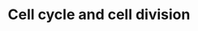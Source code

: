 ---
annotations:
- id: PW:0000086
  parent: regulatory pathway
  type: Pathway Ontology
  value: cell cycle pathway, mitotic
authors:
- Nsalomonis
- MaintBot
- BruceConklin
- MartijnVanIersel
- StephanieWiddison
- Christine Chichester
- Egonw
- Mkutmon
- Khanspers
- AdoBioInfo
- Eweitz
citedin:
- link: PMC6369921
- link: PMC3521174
description: (From http://en.wikipedia.org/wiki/Cell_cycle) The cell cycle is the
  series of events that takes place in a cell leading to its division and duplication
  (replication). Regulation of the cell cycle involves processes crucial to the survival
  of a cell, including the detection and repair of genetic damage as well as the prevention
  of uncontrolled cell division. Two key classes of regulatory molecules, cyclins
  and cyclin-dependent kinases (CDKs), determine a cell's progress through the cell
  cycle.
last-edited: 2021-05-20
organisms:
- Saccharomyces cerevisiae
redirect_from:
- /index.php/Pathway:WP414
- /instance/WP414
revision: null
schema-jsonld:
- '@context': https://schema.org/
  '@id': https://wikipathways.github.io/pathways/WP414.html
  '@type': Dataset
  creator:
    '@type': Organization
    name: WikiPathways
  description: (From http://en.wikipedia.org/wiki/Cell_cycle) The cell cycle is the
    series of events that takes place in a cell leading to its division and duplication
    (replication). Regulation of the cell cycle involves processes crucial to the
    survival of a cell, including the detection and repair of genetic damage as well
    as the prevention of uncontrolled cell division. Two key classes of regulatory
    molecules, cyclins and cyclin-dependent kinases (CDKs), determine a cell's progress
    through the cell cycle.
  keywords:
  - APC
  - Apc1
  - Apc11
  - Apc2
  - Apc4
  - Apc5
  - Apc8
  - Apc9
  - Brn1
  - Bub1
  - Bub2
  - Bub3
  - Byr4
  - Cak1
  - Cdc14
  - Cdc15
  - Cdc16
  - Cdc20
  - Cdc23
  - Cdc26
  - Cdc27
  - Cdc28
  - Cdc34
  - Cdc4
  - Cdc45
  - Cdc46
  - Cdc47
  - Cdc5
  - Cdc53
  - Cdc54
  - Cdc6
  - Cdc7
  - Cdh1
  - Chk1
  - Cks1
  - Clb1
  - Clb3
  - Clb5
  - Cln1
  - Cln3
  - Condensin
  - Crt1
  - Cyclic AMP
  - DNA biosynthesis
  - Dam1
  - Dbf2
  - Dbf20
  - Dbf4
  - Dcd1
  - Doc1
  - Esc5
  - Esp1
  - Far1
  - Fus3
  - Gin4
  - Grr1
  - Hsl1
  - Hsl7
  - Hus1
  - Loc7
  - Lte1
  - MAPK signaling
  - MCM
  - Mad1
  - Mad2
  - Mad3
  - Mbp1
  - Mcm2
  - Mcm3
  - Mcm6
  - Mec1
  - Mec3
  - Met30
  - Mih1
  - Mik1
  - Mob1
  - Mps1
  - ORC
  - Orc1
  - Orc2
  - Orc3
  - Orc4
  - Orc5
  - Orc6
  - Pcl1
  - Pds1
  - Pho2
  - Pho4
  - Pho5
  - Pho80
  - Pho81
  - Pho85
  - Phosphate
  - Rad1
  - Rad17
  - Rad24
  - Rad25
  - Rad26
  - Rad53
  - Rad9
  - Scc2
  - Sco1
  - 'Second messanger '
  - Sic1
  - Skp1
  - Smc2
  - Smc4
  - Ssn6
  - Swe1
  - Swi4
  - Swi5
  - Swi6
  - Tem1
  - Tup1
  - Uba1
  - Ycg1
  - pathway
  - signaling pathway
  license: CC0
  name: Cell cycle and cell division
seo: CreativeWork
title: Cell cycle and cell division
wpid: WP414
---